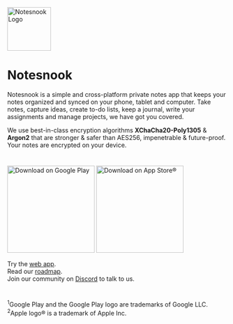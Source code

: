 


<img src="https://app.notesnook.com/apple-touch-icon.png" alt="Notesnook Logo" width="100" />

# Notesnook
Notesnook is a simple and cross-platform private notes app that keeps your notes organized and synced on your phone, tablet and computer. Take notes, capture ideas, create to-do lists, keep a journal, write your assignments and manage projects, we have got you covered. 

We use best-in-class encryption algorithms **XChaCha20-Poly1305** & **Argon2** that are stronger & safer than AES256, impenetrable & future-proof. Your notes are encrypted on your device.
#
<img src="https://play.google.com/intl/en_us/badges/static/images/badges/en_badge_web_generic.png" alt="Download on Google Play" width="200"/>
<img src="https://developer.apple.com/app-store/marketing/guidelines/images/badge-download-on-the-app-store.svg" alt="Download on App Store®" width="200"/>

Try the [web app](https://app.notesnook.com).<br/>
Read our [roadmap](https://github.com/ammarahm-ed/notesnook/edit/main/ROADMAP.md).<br/>
Join our community on [Discord](https://discord.com/invite/zQBK97EE22) to talk to us.<br/>
#
<sup>1</sup>Google Play and the Google Play logo are trademarks of Google LLC.<br/>
<sup>2</sup>Apple logo® is a trademark of Apple Inc.
